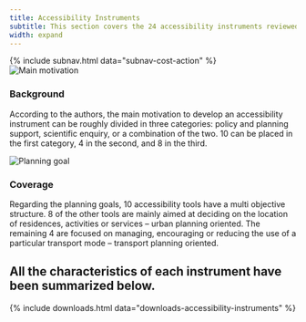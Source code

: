 ```yaml
---
title: Accessibility Instruments
subtitle: This section covers the 24 accessibility instruments reviewed in this Cost Action. Here, they are                 presented and compared. Overview some general characteristics below
width: expand
---
```


<div class="uk-section uk-padding-remove-bottom">
  <div class="uk-container">
    {% include subnav.html data="subnav-cost-action" %}
  </div>
</div>

<div class="uk-section">
  <div class="uk-container">
    <div class="uk-child-width-expand@m uk-grid-large uk-grid-match" data-uk-grid>
      <div>
        <div class="uk-card uk-card-default-">
          <div class="uk-card-media-top">
            <img src="{{ site.uploads | absolute_url }}main-motivation-cor.png" alt="Main motivation">
          </div>
          <div class="uk-card-body">
            <h3 class="uk-card-title">Background</h3>
            <p>According to the authors, the main motivation to develop an accessibility instrument can be roughly divided in
              three categories: policy and planning support, scientific enquiry, or a combination of the two. 10 can be placed in the first category, 4 in the second, and 8 in the third.</p>
          </div>
        </div>
      </div>
      <div>
        <div class="uk-card uk-card-default-">
          <div class="uk-card-media-top">
            <img src="{{ site.uploads | absolute_url }}planning-goal-cor.png" alt="Planning goal">
          </div>
          <div class="uk-card-body">
            <h3 class="uk-card-title">Coverage</h3>
            <p>Regarding the planning goals, 10 accessibility tools have a multi objective structure. 8 of the other tools   are mainly aimed at deciding on the location of residences, activities or services – urban planning oriented. The
              remaining 4 are focused on managing, encouraging or reducing the use of a particular transport mode – transport
              planning oriented.</p>
          </div>
        </div>
      </div>
    </div>
  </div>
</div>

<div class="uk-section">
  <div class="uk-container uk-container-small">
    <h2 class="uk-text-center">All the characteristics of each instrument have been summarized below.</h2>
    {% include downloads.html data="downloads-accessibility-instruments" %}
  </div>
</div>
